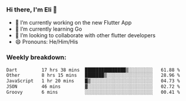 ### Hi there, I'm Eli 👋
- 🔭 I’m currently working on the new Flutter App
- 🌱 I’m currently learning Go
- 🦄 I’m looking to collaborate with other flutter developers
- 😄 Pronouns: He/Him/His

### Weekly breakdown:
<!--START_SECTION:waka-->

```txt
Dart         17 hrs 38 mins  ███████████████▒░░░░░░░░░   61.88 %
Other        8 hrs 15 mins   ███████▒░░░░░░░░░░░░░░░░░   28.96 %
JavaScript   1 hr 20 mins    █▒░░░░░░░░░░░░░░░░░░░░░░░   04.73 %
JSON         46 mins         ▓░░░░░░░░░░░░░░░░░░░░░░░░   02.72 %
Groovy       6 mins          ░░░░░░░░░░░░░░░░░░░░░░░░░   00.41 %
```

<!--END_SECTION:waka-->
